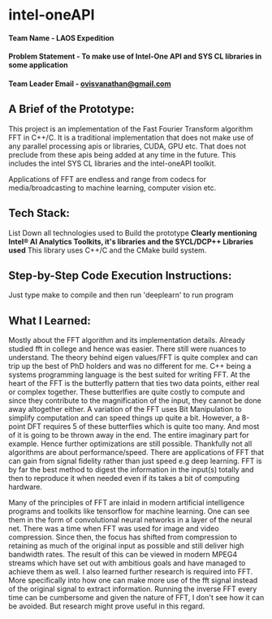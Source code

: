 # intel-oneAPI

#### Team Name - LAOS Expedition

#### Problem Statement - To make use of Intel-One API and SYS CL libraries in some application

#### Team Leader Email - ovisvanathan@gmail.com

## A Brief of the Prototype:
This project is an implementation of the Fast Fourier Transform algorithm FFT in C++/C. It is a traditional implementation that does not make use of any parallel processing 
apis or libraries, CUDA, GPU etc. That does not preclude from these apis being added at any time in the future. This includes the intel SYS CL libraries and the intel-oneAPI
toolkit. 

Applications of FFT are endless and range from codecs for media/broadcasting to machine learning, computer vision etc.  
  
## Tech Stack: 
   List Down all technologies used to Build the prototype **Clearly mentioning Intel® AI Analytics Toolkits, it's libraries and the SYCL/DCP++ Libraries used**
This library uses C++/C and the CMake build system.
   
## Step-by-Step Code Execution Instructions:
Just type make to compile and then run 'deeplearn' to run program
  
## What I Learned:
Mostly about the FFT algorithm and its implementation details. Already studied fft in college and hence was easier. There still were nuances to understand. The theory behind eigen 
values/FFT is quite complex and can trip up the best of PhD holders and was no different for me. C++ being a systems programming language is the best suited for writing 
FFT. 
	At the heart of the FFT is the butterfly pattern that ties two data points, either real or complex together. These butterlfies are quite costly to compute and since 
	they contribute to the magnification of the input, they cannot be done away altogether either. A variation of the FFT uses Bit Manipulation to simplify computation and 
	can speed things up quite a bit. However, a 8-point DFT requires 5 of these butterflies which is quite too many. And most of it is going to be thrown away in the end. The entire 
	imaginary part for example. Hence further optimizations are still possible.
	Thankfully not all algorithms are about performance/speed. There are applications of FFT that can gain from signal fidelity rather than just speed e.g deep learning.
FFT is by far the best method to digest the information in the input(s) totally and then to reproduce it when needed even if its takes a bit of computing hardware.

Many of the principles of FFT are inlaid in modern artificial intelligence programs and toolkits like tensorflow for machine learning. One can see them in the form
of convolutional neural networks in a layer of the neural net. 
There was a time when FFT was used for image and video compression. Since then, the focus has shifted from compression to retaining as much of the original 
input as possible and still deliver high bandwidth rates. The result of this can be viewed in modern MPEG4 streams which have set out with ambitious goals and have
managed to achieve them as well.
	I also learned further research is required into FFT. More specifically into how one can make more use of the fft signal instead of the original signal to 
extract information. Running the inverse FFT every time can be cumbersome and given the nature of FFT, I don't see how it can be avoided. But research might prove
 useful in this regard.

	
	
	
